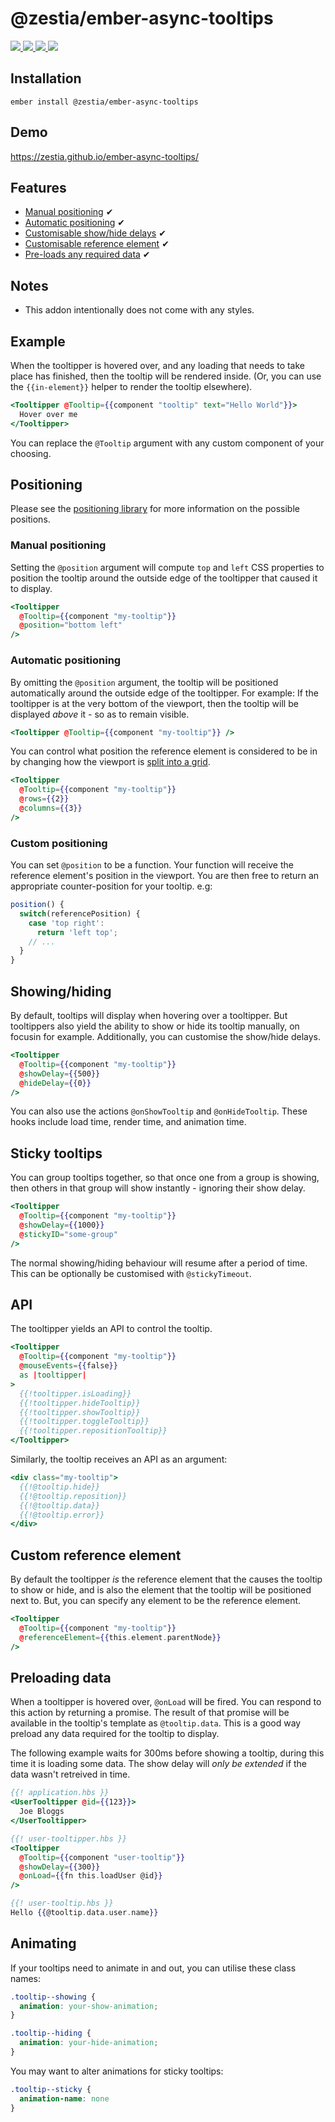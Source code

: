 # @zestia/ember-async-tooltips

<p>
  <!--
  <a href="https://github.com/zestia/ember-async-tooltips/actions/workflows/ci.yml">
    <img src="https://github.com/zestia/ember-async-tooltips/actions/workflows/ci.yml/badge.svg">
  </a>
  -->

  <a href="https://david-dm.org/zestia/ember-async-tooltips#badge-embed">
    <img src="https://david-dm.org/zestia/ember-async-tooltips.svg">
  </a>

  <a href="https://david-dm.org/zestia/ember-async-tooltips#dev-badge-embed">
    <img src="https://david-dm.org/zestia/ember-async-tooltips/dev-status.svg">
  </a>

  <a href="https://emberobserver.com/addons/@zestia/ember-async-tooltips">
    <img src="https://emberobserver.com/badges/-zestia-ember-async-tooltips.svg">
  </a>

  <img src="https://img.shields.io/badge/Ember-%3E%3D%203.16-brightgreen">
</p>

## Installation

```
ember install @zestia/ember-async-tooltips
```

## Demo

https://zestia.github.io/ember-async-tooltips/

## Features

- [Manual positioning](#manual-positioning) ✔︎
- [Automatic positioning](#automatic-positioning) ✔︎
- [Customisable show/hide delays](#showinghiding) ✔︎
- [Customisable reference element](#custom-reference-element) ✔︎
- [Pre-loads any required data](#preloading-data) ✔︎

## Notes

- This addon intentionally does not come with any styles.

## Example

When the tooltipper is hovered over, and any loading that needs to take place has finished, then the tooltip will be rendered inside. (Or, you can use the `{{in-element}}` helper to render the tooltip elsewhere).

```handlebars
<Tooltipper @Tooltip={{component "tooltip" text="Hello World"}}>
  Hover over me
</Tooltipper>
```

You can replace the `@Tooltip` argument with any custom component of your choosing.

## Positioning

Please see the [positioning library](https://github.com/zestia/position-utils#zestiaposition-utils) for more information on the possible positions.

### Manual positioning

Setting the `@position` argument will compute `top` and `left` CSS properties to position the tooltip around the outside edge of the tooltipper that caused it to display.

```handlebars
<Tooltipper
  @Tooltip={{component "my-tooltip"}}
  @position="bottom left"
/>
```

### Automatic positioning

By omitting the `@position` argument, the tooltip will be positioned automatically around the outside edge of the tooltipper. For example: If the tooltipper is at the very bottom of the viewport, then the tooltip will be displayed _above_ it - so as to remain visible.

```handlebars
<Tooltipper @Tooltip={{component "my-tooltip"}} />
```

You can control what position the reference element is considered to be in by changing how the viewport is [split into a grid](https://github.com/zestia/position-utils#zestiaposition-utils).

```handlebars
<Tooltipper
  @Tooltip={{component "my-tooltip"}}
  @rows={{2}}
  @columns={{3}}
/>
```

### Custom positioning

You can set `@position` to be a function. Your function will receive the reference element's position in the viewport. You are then free to return an appropriate counter-position for your tooltip. e.g:

```javascript
position() {
  switch(referencePosition) {
    case 'top right':
      return 'left top';
    // ...
  }
}
```

## Showing/hiding

By default, tooltips will display when hovering over a tooltipper. But tooltippers also yield the ability to show or hide its tooltip manually, on focusin for example. Additionally, you can customise the show/hide delays.

```handlebars
<Tooltipper
  @Tooltip={{component "my-tooltip"}}
  @showDelay={{500}}
  @hideDelay={{0}}
/>
```

You can also use the actions `@onShowTooltip` and `@onHideTooltip`. These hooks include load time, render time, and animation time.


## Sticky tooltips

You can group tooltips together, so that once one from a group is showing, then others in that group will show instantly - ignoring their show delay.

```handlebars
<Tooltipper
  @Tooltip={{component "my-tooltip"}}
  @showDelay={{1000}}
  @stickyID="some-group"
/>
```

The normal showing/hiding behaviour will resume after a period of time. This can be optionally be customised with `@stickyTimeout`.

## API

The tooltipper yields an API to control the tooltip.

```handlebars
<Tooltipper
  @Tooltip={{component "my-tooltip"}}
  @mouseEvents={{false}}
  as |tooltipper|
>
  {{!tooltipper.isLoading}}
  {{!tooltipper.hideTooltip}}
  {{!tooltipper.showTooltip}}
  {{!tooltipper.toggleTooltip}}
  {{!tooltipper.repositionTooltip}}
</Tooltipper>
```

Similarly, the tooltip receives an API as an argument:

```handlebars
<div class="my-tooltip">
  {{!@tooltip.hide}}
  {{!@tooltip.reposition}}
  {{!@tooltip.data}}
  {{!@tooltip.error}}
</div>
```

## Custom reference element

By default the tooltipper _is_ the reference element that the causes the tooltip to show or hide, and is also the element that the tooltip will be positioned next to. But, you can specify any element to be the reference element.

```handlebars
<Tooltipper
  @Tooltip={{component "my-tooltip"}}
  @referenceElement={{this.element.parentNode}}
/>
```

## Preloading data

When a tooltipper is hovered over, `@onLoad` will be fired. You can respond to this action by returning a promise. The result of that promise will be available in the tooltip's template as `@tooltip.data`. This is a good way preload any data required for the tooltip to display.

The following example waits for 300ms before showing a tooltip, during this time it is loading some data. The show delay will _only be extended_ if the data wasn't retreived in time.

```handlebars
{{! application.hbs }}
<UserTooltipper @id={{123}}>
  Joe Bloggs
</UserTooltipper>
```

```handlebars
{{! user-tooltipper.hbs }}
<Tooltipper
  @Tooltip={{component "user-tooltip"}}
  @showDelay={{300}}
  @onLoad={{fn this.loadUser @id}}
/>
```

```handlebars
{{! user-tooltip.hbs }}
Hello {{@tooltip.data.user.name}}
```

## Animating

If your tooltips need to animate in and out, you can utilise these class names:

```css
.tooltip--showing {
  animation: your-show-animation;
}

.tooltip--hiding {
  animation: your-hide-animation;
}
```

You may want to alter animations for sticky tooltips:

```css
.tooltip--sticky {
  animation-name: none
}